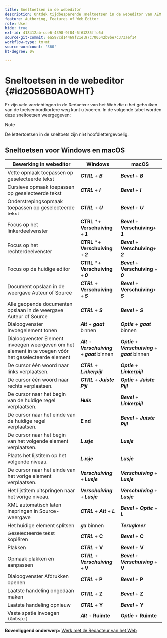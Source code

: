 ```yaml
---
title: Sneltoetsen in de webeditor
description: Ontdek tijdbesparende sneltoetsen in de webeditor van AEM Guides.
feature: Authoring, Features of Web Editor
role: User
hide: true
exl-id: 418412ab-cce6-4398-9f84-6f63285ffc6d
source-git-commit: ea597cd14469f21e197c700542b9be7c373aef14
workflow-type: tm+mt
source-wordcount: '360'
ht-degree: 0%

---
```


# Sneltoetsen in de webeditor {#id2056B0A0WHT}

Er zijn vele verrichtingen in de Redacteur van het Web die u het gebruiken van de toetsenbordkortere weg kunt uitvoeren. In de volgende tabel worden deze sneltoetsen weergegeven:

>[!NOTE]
>
> De lettertoetsen in de sneltoets zijn niet hoofdlettergevoelig.

## Sneltoetsen voor Windows en macOS

| Bewerking in webeditor | Windows | macOS |
|-----------------------|-----------------|-----------------|
| Vette opmaak toepassen op geselecteerde tekst | ***CTRL*** + ***B*** | ***Bevel*** + ***B*** |
| Cursieve opmaak toepassen op geselecteerde tekst | ***CTRL*** + ***I*** | ***Bevel*** + ***I*** |
| Onderstrepingsopmaak toepassen op geselecteerde tekst | ***CTRL*** + ***U*** | ***Bevel*** + ***U*** |
| Focus op het linkerdeelvenster | **CTRL** *+ **Verschuiving** + ***1*** | ***Bevel*** + **Verschuiving**+ ***1*** |
| Focus op het rechterdeelvenster | **CTRL** *+ **Verschuiving** + ***2*** | ***Bevel*** + **Verschuiving**+ ***2*** |
| Focus op de huidige editor | **CTRL** *+ **Verschuiving** + ***0*** | ***Bevel*** + **Verschuiving** + ***0*** |
| Document opslaan in de weergave Auteur of Source | ***CTRL*** + **Verschuiving** + ***S*** | ***Bevel*** + **Verschuiving**+ ***S*** |
| Alle geopende documenten opslaan in de weergave Auteur of Source | ***CTRL*** + ***S*** | ***Bevel*** + ***S*** |
| Dialoogvenster Invoegelement tonen | ***Alt*** + ***gaat*** binnen | ***Optie*** + ***gaat*** binnen |
| Dialoogvenster Element invoegen weergeven om het element in te voegen vóór het geselecteerde element | ***Alt*** + ***Verschuiving*** + ***gaat*** binnen | ***Optie*** + ***Verschuiving*** + ***gaat*** binnen |
| De cursor één woord naar links verplaatsen. | ***CTRL*** + ***Linkerpijl*** | ***Optie*** + ***Linkerpijl*** |
| De cursor één woord naar rechts verplaatsen. | ***CTRL*** + ***Juiste Pijl*** | ***Optie*** + ***Juiste Pijl*** |
| De cursor naar het begin van de huidige regel verplaatsen. | ***Huis*** | ***Bevel*** + ***Linkerpijl*** |
| De cursor naar het einde van de huidige regel verplaatsen. | **Eind** | ***Bevel*** + ***Juiste Pijl*** |
| De cursor naar het begin van het volgende element verplaatsen. | ***Lusje*** | ***Lusje*** |
| Plaats het lijstitem op het volgende niveau. | ***Lusje*** | ***Lusje*** |
| De cursor naar het einde van het vorige element verplaatsen. | ***Verschuiving*** + ***Lusje*** | ***Verschuiving*** + ***Lusje*** |
| Het lijstitem uitspringen naar het vorige niveau. | ***Verschuiving*** + ***Lusje*** | ***Verschuiving*** + ***Lusje*** |
| XML automatisch laten inspringen in Source-weergave | ***CTRL*** + ***Alt*** + ***L*** | ***Bevel*** + ***Optie*** + ***L*** |
| Het huidige element splitsen | ***ga*** binnen | ***Terugkeer*** |
| Geselecteerde tekst kopiëren | ***CTRL*** + **C** | ***Bevel*** + **C** |
| Plakken | ***CTRL*** + **V** | ***Bevel*** + **V** |
| Opmaak plakken en aanpassen | ***CTRL*** + ***Verschuiving*** + **V** | ***Bevel*** + ***Verschuiving*** + **V** |
| Dialoogvenster Afdrukken openen | ***CTRL*** + **P** | ***Bevel*** + **P** |
| Laatste handeling ongedaan maken | ***CTRL*** + **Z** | ***Bevel*** + **Z** |
| Laatste handeling opnieuw | ***CTRL*** + **Y** | ***Bevel*** + **Y** |
| Vaste spatie invoegen `(&nbsp;)` | ***Alt*** + **Ruimte** | ***Optie*** + **Ruimte** |

**Bovenliggend onderwerp:** [ Werk met de Redacteur van het Web ](web-editor.md)
